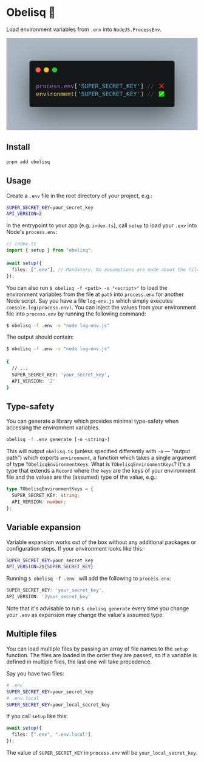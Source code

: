 # Obelisq 🔺

Load environment variables from `.env` into `NodeJS.ProcessEnv`.

![](./.repo/images/hero.png)

## Install

```ts
pnpm add obelisq
```

## Usage

Create a `.env` file in the root directory of your project, e.g.:

```sh
SUPER_SECRET_KEY=your_secret_key
API_VERSION=2
```

In the entrypoint to your app (e.g. `index.ts`), call `setup` to load your `.env` into Node's `process.env`:

```ts
// index.ts
import { setup } from "obelisq";

await setup({
  files: [".env"], // Mandatory. No assumptions are made about the file name. Add as many as you want.
});
```

You can also run `$ obelisq -f <patb> -s "<script>"` to load the environment variables from the file at `path` into `process.env` for another Node script. Say you have a file `log-env.js` which simply executes `console.log(process.env)`. You can inject the values from your environment file into `process.env` by running the following command:

```sh
$ obelisq -f .env -s "node log-env.js"
```

The output should contain:

```sh
$ obelisq -f .env -s "node log-env.js"

{
  // ...
  SUPER_SECRET_KEY: 'your_secret_key',
  API_VERSION: '2'
}
```

## Type-safety

You can generate a library which provides minimal type-safety when accessing the environment variables.

```sh
obelisq -f .env generate [-o <string>]
```

This will output `obelisq.ts` (unless specified differently with `-o` — "output path") which exports `environment`, a function which takes a single argument of type `TObelisqEnvironmentKeys`. What is `TObelisqEnvironmentKeys`? It's a type that extends a `Record` where the `keys` are the keys of your environment file and the values are the (assumed) type of the value, e.g.:

```ts
type TObelisqEnvironmentKeys = {
  SUPER_SECRET_KEY: string;
  API_VERSION: number;
};
```

## Variable expansion

Variable expansion works out of the box without any additional packages or configuration steps. If your environment looks like this:

```sh
SUPER_SECRET_KEY=your_secret_key
API_VERSION=2${SUPER_SECRET_KEY}
```

Running `$ obelisq -f .env ` will add the following to `process.env`:

```ts
SUPER_SECRET_KEY: 'your_secret_key',
API_VERSION: '2your_secret_key'
```

Note that it's advisable to run `$ obelisq generate` every time you change your `.env` as expansion may change the value's assumed type.

## Multiple files

You can load multiple files by passing an array of file names to the `setup` function. The files are loaded in the order they are passed, so if a variable is defined in multiple files, the last one will take precedence.

Say you have two files:

```sh
# .env
SUPER_SECRET_KEY=your_secret_key
# .env.local
SUPER_SECRET_KEY=your_local_secret_key
```

If you call `setup` like this:

```ts
await setup({
  files: [".env", ".env.local"],
});
```

The value of `SUPER_SECRET_KEY` in `process.env` will be `your_local_secret_key`.
